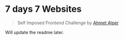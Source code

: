 # 7 days 7 Websites
> Self Imposed Frontend Challenge by [Ahmet Alper](https://github.com/ahmetalpergit)

Will update the readme later.